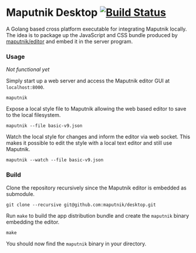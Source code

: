 # Maputnik Desktop [![Build Status](https://travis-ci.org/maputnik/desktop.svg?branch=master)](https://travis-ci.org/maputnik/desktop)

A Golang based cross platform executable for integrating Maputnik locally.
The idea is to package up the JavaScript and CSS bundle produced by [maputnik/editor](https://github.com/maputnik/desktop)
and embed it in the server program.

### Usage

*Not functional yet*

Simply start up a web server and access the Maputnik editor GUI at `localhost:8000`.

```
maputnik
```

Expose a local style file to Maputnik allowing the web based editor
to save to the local filesystem.

```
maputnik --file basic-v9.json
```

Watch the local style for changes and inform the editor via web socket.
This makes it possible to edit the style with a local text editor and still
use Maputnik.

```
maputnik --watch --file basic-v9.json
```

### Build

Clone the repository recursively since the Maputnik editor is embedded
as submodule.

```
git clone --recursive git@github.com:maputnik/desktop.git
```

Run `make` to build the app distribution bundle and create the `maputnik` binary
embedding the editor.

```
make
```

You should now find the `maputnik` binary in your directory.
